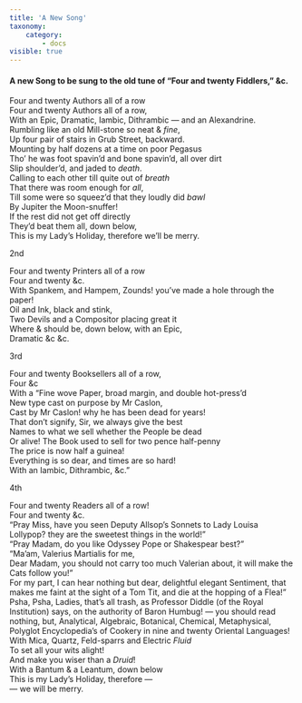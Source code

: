 ```yaml
---
title: 'A New Song'
taxonomy:
    category:
        - docs
visible: true
---
```


#### A new Song to be sung to the old tune of “Four and twenty Fiddlers,” &c.  
  
Four and twenty Authors all of a row  
Four and twenty Authors all of a row,  
With an Epic, Dramatic, Iambic, Dithrambic — and an Alexandrine.  
Rumbling like an old Mill-stone so neat & *fine*,  
Up four pair of stairs in Grub Street, backward.  
Mounting by half dozens at a time on poor Pegasus  
Tho’ he was foot spavin’d and bone spavin’d, all over dirt  
Slip shoulder’d, and jaded to *death*.  
Calling to each other till quite out of *breath*  
That there was room enough for *all*,  
Till some were so squeez’d that they loudly did *bawl*  
By Jupiter the Moon-snuffer!  
If the rest did not get off directly  
They’d beat them all, down below,  
This is my Lady’s Holiday, therefore we’ll be merry.  
    
2nd  
  
Four and twenty Printers all of a row  
Four and twenty &c.  
With Spankem, and Hampem, Zounds! you’ve made a hole through the paper!  
Oil and Ink, black and stink,  
Two Devils and a Compositor placing great it  
Where & should be, down below, with an Epic,  
Dramatic &c &c.  
  
3rd  
  
Four and twenty Booksellers all of a row,  
Four &c  
With a “Fine wove Paper, broad margin, and double hot-press’d  
New type cast on purpose by Mr Caslon,  
Cast by Mr Caslon! why he has been dead for years!  
That don’t signify, Sir, we always give the best  
Names to what we sell whether the People be dead  
Or alive! The Book used to sell for two pence half-penny  
The price is now half a guinea!  
Everything is so dear, and times are so hard!  
With an Iambic, Dithrambic, &c.”  
    
4th  
  
Four and twenty Readers all of a row!  
Four and twenty &c.  
“Pray Miss, have you seen Deputy Allsop’s Sonnets to Lady Louisa Lollypop? they are the sweetest things in the world!”  
“Pray Madam, do you like Odyssey Pope or Shakespear best?”  
“Ma’am, Valerius Martialis for me,  
Dear Madam, you should not carry too much Valerian about, it will make the Cats follow you!”  
For my part, I can hear nothing but dear, delightful elegant Sentiment, that makes me faint at the sight of a Tom Tit, and die at the hopping of a Flea!”  
Psha, Psha, Ladies, that’s all trash, as Professor Diddle (of the Royal Institution) says, on the authority of Baron Humbug! — you should read nothing, but, Analytical, Algebraic, Botanical, Chemical, Metaphysical, Polyglot Encyclopedia’s of Cookery in nine and twenty Oriental Languages! With Mica, Quartz, Feld-sparrs and Electric *Fluid*  
To set all your wits alight!  
And make you wiser than a *Druid*!  
With a Bantum & a Leantum, down below  
This is my Lady’s Holiday, therefore —  
— we will be merry.  
